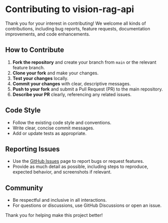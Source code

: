 # Contributing to vision-rag-api

Thank you for your interest in contributing! We welcome all kinds of contributions, including bug reports, feature requests, documentation improvements, and code enhancements.

## How to Contribute

1. **Fork the repository** and create your branch from `main` or the relevant feature branch.
2. **Clone your fork** and make your changes.
3. **Test your changes** locally.
4. **Commit your changes** with clear, descriptive messages.
5. **Push to your fork** and submit a Pull Request (PR) to the main repository.
6. **Describe your PR** clearly, referencing any related issues.

## Code Style
- Follow the existing code style and conventions.
- Write clear, concise commit messages.
- Add or update tests as appropriate.

## Reporting Issues
- Use the [GitHub Issues](../../issues) page to report bugs or request features.
- Provide as much detail as possible, including steps to reproduce, expected behavior, and screenshots if relevant.

## Community
- Be respectful and inclusive in all interactions.
- For questions or discussions, use GitHub Discussions or open an issue.

Thank you for helping make this project better! 
